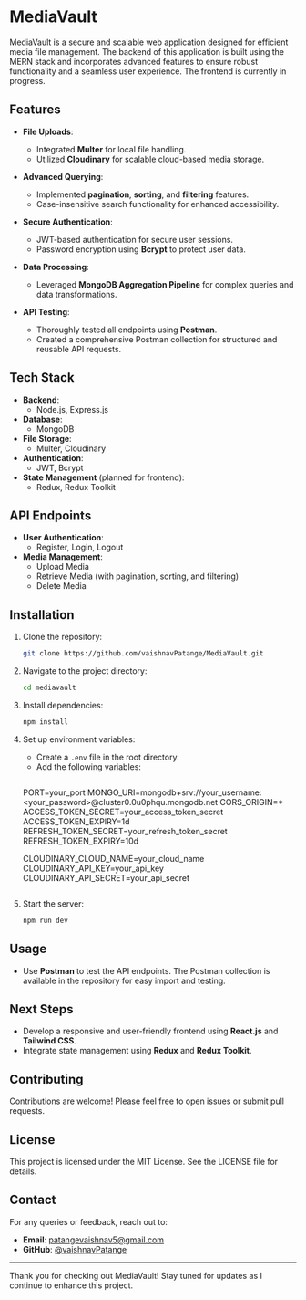# MediaVault

MediaVault is a secure and scalable web application designed for efficient media file management. The backend of this application is built using the MERN stack and incorporates advanced features to ensure robust functionality and a seamless user experience. The frontend is currently in progress.

## Features

- **File Uploads**:
  - Integrated **Multer** for local file handling.
  - Utilized **Cloudinary** for scalable cloud-based media storage.

- **Advanced Querying**:
  - Implemented **pagination**, **sorting**, and **filtering** features.
  - Case-insensitive search functionality for enhanced accessibility.

- **Secure Authentication**:
  - JWT-based authentication for secure user sessions.
  - Password encryption using **Bcrypt** to protect user data.

- **Data Processing**:
  - Leveraged **MongoDB Aggregation Pipeline** for complex queries and data transformations.

- **API Testing**:
  - Thoroughly tested all endpoints using **Postman**.
  - Created a comprehensive Postman collection for structured and reusable API requests.

## Tech Stack

- **Backend**:
  - Node.js, Express.js
- **Database**:
  - MongoDB
- **File Storage**:
  - Multer, Cloudinary
- **Authentication**:
  - JWT, Bcrypt
- **State Management** (planned for frontend):
  - Redux, Redux Toolkit

## API Endpoints

- **User Authentication**:
  - Register, Login, Logout
- **Media Management**:
  - Upload Media
  - Retrieve Media (with pagination, sorting, and filtering)
  - Delete Media

## Installation

1. Clone the repository:
   ```bash
   git clone https://github.com/vaishnavPatange/MediaVault.git
   ```

2. Navigate to the project directory:
   ```bash
   cd mediavault
   ```

3. Install dependencies:
   ```bash
   npm install
   ```

4. Set up environment variables:
   - Create a `.env` file in the root directory.
   - Add the following variables:
     ```bash
    PORT=your_port
    MONGO_URI=mongodb+srv://your_username:<your_password>@cluster0.0u0phqu.mongodb.net
    CORS_ORIGIN=*
    ACCESS_TOKEN_SECRET=your_access_token_secret
    ACCESS_TOKEN_EXPIRY=1d
    REFRESH_TOKEN_SECRET=your_refresh_token_secret
    REFRESH_TOKEN_EXPIRY=10d

    CLOUDINARY_CLOUD_NAME=your_cloud_name
    CLOUDINARY_API_KEY=your_api_key
    CLOUDINARY_API_SECRET=your_api_secret
     ```

5. Start the server:
   ```bash
   npm run dev
   ```

## Usage

- Use **Postman** to test the API endpoints. The Postman collection is available in the repository for easy import and testing.

## Next Steps

- Develop a responsive and user-friendly frontend using **React.js** and **Tailwind CSS**.
- Integrate state management using **Redux** and **Redux Toolkit**.

## Contributing

Contributions are welcome! Please feel free to open issues or submit pull requests.

## License

This project is licensed under the MIT License. See the LICENSE file for details.

## Contact

For any queries or feedback, reach out to:
- **Email**: [patangevaishnav5@gmail.com](mailto:patangevaishnav5@gmail.com)
- **GitHub**: [@vaishnavPatange](https://github.com/vaishnavPatange)

---

Thank you for checking out MediaVault! Stay tuned for updates as I continue to enhance this project.
